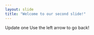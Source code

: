 ```yaml
---
layout: slide
title: "Welcome to our second slide!"
---
```

Update one
Use the left arrow to go back!
